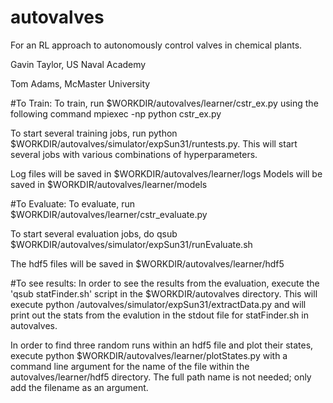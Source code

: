 # autovalves

For an RL approach to autonomously control valves in chemical plants.

Gavin Taylor, US Naval Academy

Tom Adams, McMaster University


#To Train:
To train, run $WORKDIR/autovalves/learner/cstr_ex.py using the following command
mpiexec -np <numprocs> python cstr_ex.py <learning rate> <timestep> <entropy> <value coefficent> <num layers> <layer width> <num environments>

To start several training jobs, run python $WORKDIR/autovalves/simulator/expSun31/runtests.py. This will start several jobs with various combinations of hyperparameters.

Log files will be saved in $WORKDIR/autovalves/learner/logs
Models will be saved in $WORKDIR/autovalves/learner/models 

#To Evaluate:
To evaluate, run $WORKDIR/autovalves/learner/cstr_evaluate.py <number of trajectories>  

To start several evaluation jobs, do qsub $WORKDIR/autovalves/simulator/expSun31/runEvaluate.sh

The hdf5 files will be saved in $WORKDIR/autovalves/learner/hdf5

#To see results:
In order to see the results from the evaluation, execute the 'qsub statFinder.sh' script in the $WORKDIR/autovalves directory.  This will execute python /autovalves/simulator/expSun31/extractData.py and will print out the stats from the evalution in the stdout file for statFinder.sh in autovalves.

In order to find three random runs within an hdf5 file and plot their states, execute python $WORKDIR/autovalves/learner/plotStates.py with a command line argument for the name of the file within the autovalves/learner/hdf5 directory.  The full path name is not needed; only add the filename as an argument.


